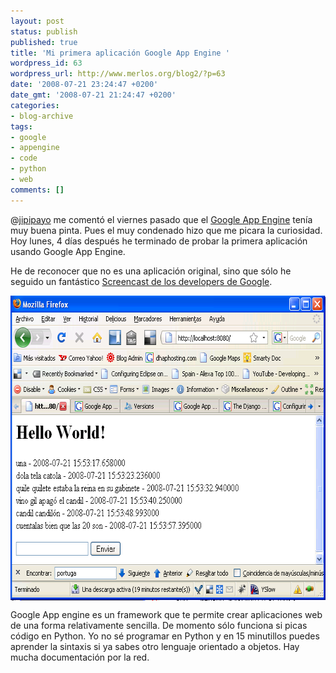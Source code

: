 ```yaml
---
layout: post
status: publish
published: true
title: 'Mi primera aplicación Google App Engine '
wordpress_id: 63
wordpress_url: http://www.merlos.org/blog2/?p=63
date: '2008-07-21 23:24:47 +0200'
date_gmt: '2008-07-21 21:24:47 +0200'
categories:
- blog-archive
tags:
- google
- appengine
- code
- python
- web
comments: []
---
```

<p>@<a title="Twitter twitter de jipipayo" href="http://twitter.com/jipipayo">jipipayo</a> me comentó el viernes pasado que el <a href="http://code.google.com/appengine/">Google App Engine</a> tenía muy buena pinta. Pues el muy condenado hizo que me picara la curiosidad. Hoy lunes, 4 días después he terminado de probar la primera aplicación usando Google App Engine.</p>
<p>He de reconocer que no es una aplicación original, sino que sólo he seguido un fantástico <a title="Screencast de primera app google" href="http://es.youtube.com/watch?v=bfgO-LXGpTM">Screencast de los developers de Google</a>.</p>
<p><img style="vertical-align: middle;" src="/assets/posts/dropbox/gapmerlos1.png" alt="Mi Google App Engined" width="636" height="488" /></p>
<p>Google App engine es un framework que te permite crear aplicaciones web de una forma relativamente sencilla. De momento sólo funciona si picas código en Python. Yo no sé programar en Python y en 15 minutillos puedes aprender la sintaxis si ya sabes otro lenguaje orientado a objetos. Hay mucha documentación por la red.</p>
